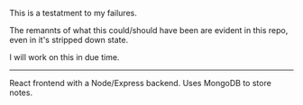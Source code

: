 This is a testatment to my failures. 

The remannts of what this could/should have been are evident in this repo, even in it's stripped down state. 

I will work on this in due time. 

---------

React frontend with a Node/Express backend. Uses MongoDB to store notes. 

